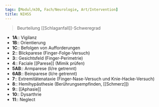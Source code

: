 ```yaml
---
tags: [Modul/m30, Fach/Neurologie, Art/Intervention]
title: NIHSS
---
```

> Beurteilung [[Schlaganfall]]-Schweregrad
- **1A**:: Vigilanz
- **1B**:: Orientierung
- **1C**:: Befolgen von Aufforderungen
- **2**:: Blickparese (Finger-Folge-Versuch)
- **3**:: Gesichtsfeld (Finger-Perimetrie)
- **4**:: Faciale [[Parese]] (Mimik prüfen)
- **5AB**:: Armparese (li/re getrennt)
- **6AB**:: Beinparese (li/re getrennt)
- **7**:: Extremitätenataxie (Finger-Nase-Versuch und Knie-Hacke-Versuch)
- **8**:: Hemihypästhesie (Berührungsempfinden, [[Schmerz]])
- **9**:: [[Aphasie]]
- **10**:: Dysarthrie
- **11**:: Neglect